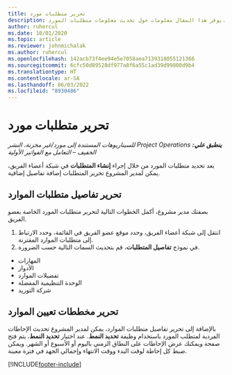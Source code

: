 ```yaml
---
title: تحرير متطلبات مورد
description: يوفر هذا المقال معلومات حول تحديث معلومات متطلبات المورد.
author: ruhercul
ms.date: 10/01/2020
ms.topic: article
ms.reviewer: johnmichalak
ms.author: ruhercul
ms.openlocfilehash: 142acb73f4ee94e5e7058aea7139318055121366
ms.sourcegitcommit: 6cfc50d89528df977a8f6a55c1ad39d99800d9b4
ms.translationtype: HT
ms.contentlocale: ar-SA
ms.lasthandoff: 06/03/2022
ms.locfileid: "8930486"
---
```

# <a name="edit-a-resource-requirement"></a>تحرير متطلبات مورد

_**ينطبق علي:** ‏‫Project Operations للسيناريوهات المستندة إلى مورد/غير مخزنة‬، ‏‫النشر الخفيف – التعامل مع الفواتير الأولية‬_

بعد تحديد متطلبات المورد من خلال إجراء **إنشاء المتطلبات** في شبكة أعضاء الفريق، يمكن لمدير المشروع تحرير المتطلبات إضافة تفاصيل إضافية.

## <a name="edit-resource-requirement-details"></a>تحرير تفاصيل متطلبات الموارد

بصفتك مدير مشروع، أكمل الخطوات التالية لتحرير متطلبات المورد الخاصة بعضو الفريق.

1. انتقل إلى شبكة أعضاء الفريق، وحدد موقع عضو الفريق في القائمة، وحدد الارتباط إلى متطلبات الموارد المقترنة.
2. في نموذج **تفاصيل المتطلبات**، قم بتحديث السمات التالية حسب الضرورة.

- المهارات
- الأدوار
- تفضيلات الموارد
- الوحدة التنظيمية المفضلة
- شركة التوريد

## <a name="edit-resource-assignment-contours"></a>تحرير مخططات تعيين الموارد

بالإضافة إلى تحرير تفاصيل متطلبات الموارد، يمكن لمدير المشروع تحديث الإحاطات الفردية لمتطلب المورد باستخدام وظيفة **تحديد النمط**. عند اختيار **تحديد النمط**، يتم فتح صفحة ويمكنك عرض الإحاطات على النطاق الزمني باليوم أو الأسبوع أو الشهر. ويمكن ضبط كل إحاطة لوقت البدء ووقت الانتهاء وإجمالي الجهد في فترة معينة.

[!INCLUDE[footer-include](../includes/footer-banner.md)]